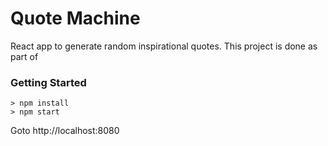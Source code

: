 # Quote Machine

React app to generate random inspirational quotes. This project is done as part of 

### Getting Started

```
> npm install
> npm start
```

Goto http://localhost:8080

